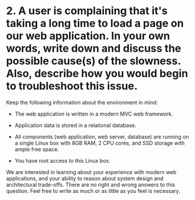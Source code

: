# 2. A user is complaining that it's taking a long time to load a page on our web application. In your own words, write down and discuss the possible cause(s) of the slowness. Also, describe how you would begin to troubleshoot this issue.
Keep the following information about the environment in mind:

* The web application is written in a modern MVC web framework.

* Application data is stored in a relational database.

* All components (web application, web server, database) are running on a single Linux box with 8GB RAM, 2 CPU cores, and SSD storage with ample free space.

* You have root access to this Linux box.

We are interested in learning about your experience with modern web applications, and your ability to reason about system design and architectural trade-offs. There are no right and wrong answers to this question. Feel free to write as much or as little as you feel is necessary.
